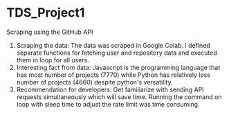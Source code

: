 # TDS_Project1
Scraping using the GitHub API 
1. Scraping the data: The data was scraped in Google Colab. I defined separate functions for fetching user and repository data and executed them in loop for all users.
2. Interesting fact from data: Javascript is the programming language that has most number of projects (7770) while Python has relatively less number of projects (4660) despite python's versatility.
3. Recommendation for developers: Get familiarize with sending API requests simultaneously which will save time. Running the command on loop with sleep time to adjust the rate limit was time consuming.
